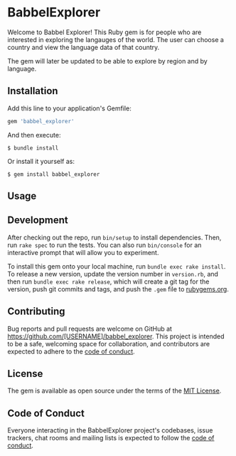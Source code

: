 # BabbelExplorer

Welcome to Babbel Explorer! This Ruby gem is for people who are interested in exploring the langauges of the world. The user can choose a country and view the language data of that country. 

The gem will later be updated to be able to explore by region and by language.



## Installation

Add this line to your application's Gemfile:

```ruby
gem 'babbel_explorer'
```

And then execute:

    $ bundle install

Or install it yourself as:

    $ gem install babbel_explorer

## Usage



## Development

After checking out the repo, run `bin/setup` to install dependencies. Then, run `rake spec` to run the tests. You can also run `bin/console` for an interactive prompt that will allow you to experiment.

To install this gem onto your local machine, run `bundle exec rake install`. To release a new version, update the version number in `version.rb`, and then run `bundle exec rake release`, which will create a git tag for the version, push git commits and tags, and push the `.gem` file to [rubygems.org](https://rubygems.org).

## Contributing

Bug reports and pull requests are welcome on GitHub at https://github.com/[USERNAME]/babbel_explorer. This project is intended to be a safe, welcoming space for collaboration, and contributors are expected to adhere to the [code of conduct](https://github.com/[USERNAME]/babbel_explorer/blob/master/CODE_OF_CONDUCT.md).


## License

The gem is available as open source under the terms of the [MIT License](https://opensource.org/licenses/MIT).

## Code of Conduct

Everyone interacting in the BabbelExplorer project's codebases, issue trackers, chat rooms and mailing lists is expected to follow the [code of conduct](https://github.com/[USERNAME]/babbel_explorer/blob/master/CODE_OF_CONDUCT.md).
